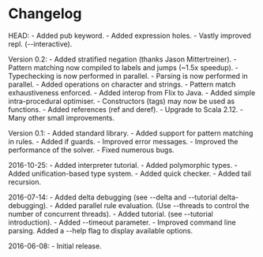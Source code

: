 # Changelog

HEAD:
    - Added pub keyword.
    - Added expression holes.
    - Vastly improved repl. (--interactive).
    

Version 0.2:
    - Added stratified negation (thanks Jason Mittertreiner).
    - Pattern matching now compiled to labels and jumps (~1.5x speedup).
    - Typechecking is now performed in parallel.
    - Parsing is now performed in parallel.
    - Added operations on character and strings.
    - Pattern match exhaustiveness enforced.
    - Added interop from Flix to Java.
    - Added simple intra-procedural optimiser.
    - Constructors (tags) may now be used as functions.
    - Added references (ref and deref).
    - Upgrade to Scala 2.12.
    - Many other small improvements.

Version 0.1:
    - Added standard library.
    - Added support for pattern matching in rules.
    - Added if guards.
    - Improved error messages.
    - Improved the performance of the solver.
    - Fixed numerous bugs.

2016-10-25:
    - Added interpreter tutorial.
    - Added polymorphic types.
    - Added unification-based type system.
    - Added quick checker.
    - Added tail recursion.

2016-07-14:
    - Added delta debugging (see --delta and --tutorial delta-debugging).
    - Added parallel rule evaluation. (Use --threads to control the number of concurrent threads).
    - Added tutorial. (see --tutorial introduction).
    - Added --timeout parameter.
    - Improved command line parsing. Added a --help flag to display available options.

2016-06-08: 
    - Initial release.